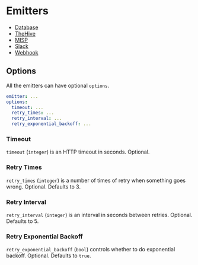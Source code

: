 # Emitters

- [Database](database.md)
- [TheHive](hive.md)
- [MISP](misp.md)
- [Slack](slack.md)
- [Webhook](webhook.md)

## Options

All the emitters can have optional `options`.

```yaml
emitter: ...
options:
  timeout: ...
  retry_times: ...
  retry_interval: ...
  retry_exponential_backoff: ...
```

### Timeout

`timeout` (`integer`) is an HTTP timeout in seconds. Optional.

### Retry Times

`retry_times` (`integer`) is a number of times of retry when something goes wrong. Optional. Defaults to 3.

### Retry Interval

`retry_interval` (`integer`) is an interval in seconds between retries. Optional. Defaults to 5.

### Retry Exponential Backoff

`retry_exponential_backoff` (`bool`) controls whether to do exponential backoff. Optional. Defaults to `true`.
